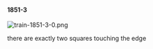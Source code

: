 #### 1851-3
![train-1851-3-0.png](https://github.com/lil-lab/nlvr/raw/master/nlvr/train/images/63/train-1851-3-0.png "train-1851-3-0.png")

there are exactly two squares touching the edge